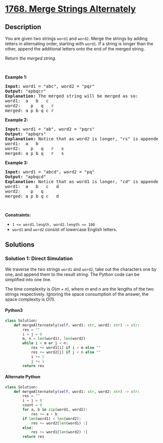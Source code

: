 # [1768. Merge Strings Alternately](https://leetcode.com/problems/merge-strings-alternately)

## Description

<!-- description:start -->

<p>You are given two strings <code>word1</code> and <code>word2</code>. Merge the strings by adding letters in alternating order, starting with <code>word1</code>. If a string is longer than the other, append the additional letters onto the end of the merged string.</p>

<p>Return <em>the merged string.</em></p>

<p>&nbsp;</p>
<p><strong class="example">Example 1:</strong></p>

<pre>
<strong>Input:</strong> word1 = &quot;abc&quot;, word2 = &quot;pqr&quot;
<strong>Output:</strong> &quot;apbqcr&quot;
<strong>Explanation:</strong>&nbsp;The merged string will be merged as so:
word1:  a   b   c
word2:    p   q   r
merged: a p b q c r
</pre>

<p><strong class="example">Example 2:</strong></p>

<pre>
<strong>Input:</strong> word1 = &quot;ab&quot;, word2 = &quot;pqrs&quot;
<strong>Output:</strong> &quot;apbqrs&quot;
<strong>Explanation:</strong>&nbsp;Notice that as word2 is longer, &quot;rs&quot; is appended to the end.
word1:  a   b 
word2:    p   q   r   s
merged: a p b q   r   s
</pre>

<p><strong class="example">Example 3:</strong></p>

<pre>
<strong>Input:</strong> word1 = &quot;abcd&quot;, word2 = &quot;pq&quot;
<strong>Output:</strong> &quot;apbqcd&quot;
<strong>Explanation:</strong>&nbsp;Notice that as word1 is longer, &quot;cd&quot; is appended to the end.
word1:  a   b   c   d
word2:    p   q 
merged: a p b q c   d
</pre>

<p>&nbsp;</p>
<p><strong>Constraints:</strong></p>

<ul>
	<li><code>1 &lt;= word1.length, word2.length &lt;= 100</code></li>
	<li><code>word1</code> and <code>word2</code> consist of lowercase English letters.</li>
</ul>

<!-- description:end -->

## Solutions

<!-- solution:start -->

### Solution 1: Direct Simulation

We traverse the two strings `word1` and `word2`, take out the characters one by one, and append them to the result string. The Python code can be simplified into one line.

The time complexity is $O(m + n)$, where $m$ and $n$ are the lengths of the two strings respectively. Ignoring the space consumption of the answer, the space complexity is $O(1)$.

<!-- tabs:start -->

#### Python3

```python
class Solution:
    def mergeAlternately(self, word1: str, word2: str) -> str:
        res = ""
        i = j = 0
        m, n = len(word1), len(word2)
        while i < m or j < n:
            res += word1[i] if i < m else ""
            res += word2[j] if j < n else ""
            i += 1
            j += 1
        return res
```

#### Alternate Python
```python
class Solution:
    def mergeAlternately(self, word1: str, word2: str) -> str:
        res = ""
        i = j = 0
        count = 0
        for a, b in zip(word1, word2):
            res += a + b
        if len(word1) < len(word2):
            res += word2[len(word1) :]
        else:
            res += word1[len(word2) :]
        return res
```
